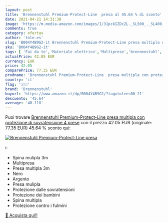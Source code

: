 ```yaml
---
layout: post
title: 'Brennenstuhl Premium-Protect-Line  presa al 45.64 % di sconto'
date: 2021-04-21 14:31:38
image: 'https://m.media-amazon.com/images/I/31pckIZDcZL._SL500_._SL400_.jpg'
comments: true
category: ofertas
author: 'tole.es'
slug: 'B004Y4B9G2-it Brennenstuhl Premium-Protect-Line presa multipla con...'
sku: 'B004Y4B9G2-it'
tags: [ 'Fai da te','Materiale elettrico','Multiprese','brennenstuhl', ]
actualPrice: 42.05 EUR
currency: EUR
price: 42.05
comparePrice: 77.35 EUR
prodname: 'Brennenstuhl Premium-Protect-Line  presa multipla con protezione di sovratensione 4 prese'
country: 'it'
flag: '🇮🇹'
brand: 'Brennenstuhl'
buyurl: 'https://www.amazon.it/dp/B004Y4B9G2/?tag=tolees00-21'
descuento: '45.64'
average: '40.118'
---
```


Puoi trovare [Brennenstuhl Premium-Protect-Line  presa multipla con protezione di sovratensione 4 prese](https://www.amazon.it/dp/B004Y4B9G2/?tag=tolees00-21) con il prezzo 42.05 EUR (originale: 77.35 EUR) 45.64 % sconto qui:

[![Brennenstuhl Premium-Protect-Line  presa](https://m.media-amazon.com/images/I/31pckIZDcZL._SL500_._SL400_.jpg)](https://www.amazon.it/dp/B004Y4B9G2/?tag=tolees00-21)

ℹ️:

- Spina mulipla 3m
- Multipresa
- Presa multipla 3m
- Nero
- Argento
- Presa mulipla
- Protezione dalle sovratensioni
- Protezione dei bambini
- Spina multipla
- Protezione contro i fulmini

[🛒 Acquista qui!!](https://www.amazon.it/dp/B004Y4B9G2/?tag=tolees00-21)
